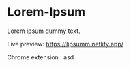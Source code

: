 # Lorem-Ipsum

Lorem ipsum dummy text.

Live preview: https://lipsumm.netlify.app/

Chrome extension : asd
